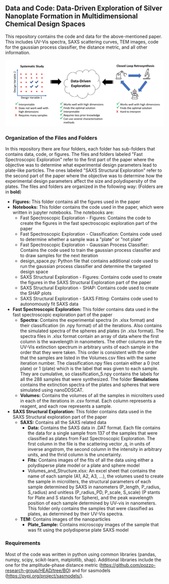 ## Data and Code: Data-Driven Exploration of Silver Nanoplate Formation in Multidimensional Chemical Design Spaces

This repository contains the code and data for the above-mentioned paper. This includes UV-Vis spectra, SAXS scattering curves, TEM images, code for the gaussian process classifier, the distance metric, and all other information. 

<p align="center">
  <img src= "Figures/TOC_Image.PNG" width = "700" />
</p>

### Organization of the Files and Folders
In this repository there are four folders, each folder has sub-folders that contains data, code, or figures. The files and folders labeled "Fast Spectroscopic Exploration" refer to the first part of the paper where the objective was to determine what experimental design parameters lead to plate-like particles. The ones labeled "SAXS Structural Exploration" refer to the second part of the paper where the objective was to determine how the experimental design parameters affect the size and polydispersity of the plates. The files and folders are organized in the following way: (Folders are in **bold**)

- **Figures:** This folder contains all the figures used in the paper
- **Notebooks:** This folder contains the code used in the paper, which were written in jupyter notebooks. The notebooks are:
  - Fast Spectroscopic Exploration - Figures: Contains the code to create the figures in the fast spectroscopic exploration part of the paper
  - Fast Spectroscopic Exploration - Classification: Contains code used to determine whether a sample was a "plate" or "not plate"
  - Fast Spectroscopic Exploration - Gaussian Process Classifier: Contains the code used to train the gaussian process classifier and to draw samples for the next iteration
  - design_space.py: Python file that contains additional code used to run the gaussian process classifier and determine the targeted design space
  - SAXS Structural Exploration - Figures: Contains code used to create the figures in the SAXS Structural Exploration part of the paper
  - SAXS Structural Exploration - SHAP: Contains code used to create the SHAP plots
  - SAXS Structural Exploration - SAXS Fitting: Contains code used to autonomously fit SAXS data 
- **Fast Spectroscopic Exploration:** This folder contains data used in the fast spectroscopic exploration part of the paper
  - **Spectra:** Contains the experimental spectra (in .xlsx format) and their classification (in .npy format) of all the iterations. Also contains the simulated spectra of the spheres and plates (in .xlsx format). The spectra files in .xlsx format contain an array of data where the first column is the wavelength in nanometers. The other columns are the UV-Vis extinction spectrum in arbitrary units of each sample in the order that they were taken. This order is consistent with the order that the samples are listed in the Volumes.csv files with the same iteration number. The classification.npy files contain either a 0 (not plate) or 1 (plate) which is the label that was given to each sample. They are cumulative, so classification_5.npy contains the labels for all the 288 samples that were synthesized. The folder **Simulations** contains the extinction spectra of the plates and spheres that were simulated using nanoDDSCAT. 
  - **Volumes:** Contains the volumes of all the samples in microliters used in each of the iterations in .csv format. Each column represents a reagent, and each row represents a sample.
- **SAXS Structural Exploration:** This folder contains data used in the SAXS Structural exploration part of the paper
  - **SAXS:** Contains all the SAXS related data 
    - **Data:** Contains the SAXS data in .DAT format. Each file contains the data for a single sample from 137 of the samples that were classified as plates from Fast Spectroscopic Exploration. The first column in the file is the scattering vector ,q, in units of inverse angstrom, the second column in the intensity in arbitrary units, and the thrid column is the uncertainty. 
    - **Fits:** Contains images of the fits of all the data using either a polydisperse plate model or a plate and sphere model
    - Volumes_and_Structure.xlsx: An excel sheet that contains the name of each sample (A1, A2, A3, ...), the volumes used to create the sample in microliters, the structural parameters of each sample determined by SAXS in nanometers (P_length, P_radius, S_radius) and unitless (P_radius_PD, P_scale, S_scale) (P stants for Plate and S stands for Sphere), and the peak wavelength position of each sample determined by UV-vis in nanometers. This folder only contains the samples that were classified as plates, as determined by their UV-Vis spectra. 
  - **TEM:** Contains images of the nanoparticles
    - **Plate_Sample:** Contains microscopy images of the sample that was fit using the polydisperse plate SAXS model


### Requirements
Most of the code was written in python using common libraries (pandas, numpy, scipy, scikit-learn, matplotlib, shap). Additional libraries include the one for the amplitude-phase distance metric (https://github.com/pozzo-research-group/HEAD/tree/BO) and for sasmodels (https://pypi.org/project/sasmodels/).
